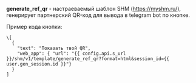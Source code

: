 **generate_ref_qr** - настраеваемый шаблон SHM (https://myshm.ru/), генерирует партнерский QR-код для вывода в telegram bot по кнопке.

Пример кода кнопки:

```
\[
  {
    "text": "Показать твой QR",
    "web_app": { "url": "{{ config.api.s_url }}/shm/v1/template/generate_ref_qr?format=html&session_id={{ user.gen_session.id }}"}
  }
]
```
